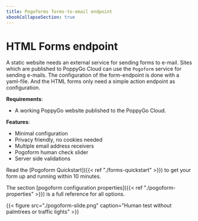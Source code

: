 ```yaml
---
title: Pogoforms forms-to-email endpoint
xbookCollapseSection: true
---
```


# HTML Forms endpoint

A static website needs an external service for sending forms to e-mail. Sites
which are published to PoppyGo Cloud can use the `Pogoform` service for
sending e-mails. The configuration of the form-endpoint is done with a
yaml-file. And the HTML forms only need a simple action endpoint as
configuration.

**Requirements**:

* A working PoppyGo website published to the PoppyGo Cloud.

**Features**:

* Minimal configuration
* Privacy friendly, no cookies needed
* Multiple email address receivers
* Pogoform human check slider
* Server side validations

Read the [Pogoform Quickstart]({{< ref "./forms-quickstart" >}}) to get your form up
and running within 10 minutes.

The section [pogoform configuration properties]({{< ref
"./pogoform-properties" >}}) is a full reference for all options.

{{< figure src="./pogoform-slide.png" caption="Human test without palmtrees or traffic lights" >}}
